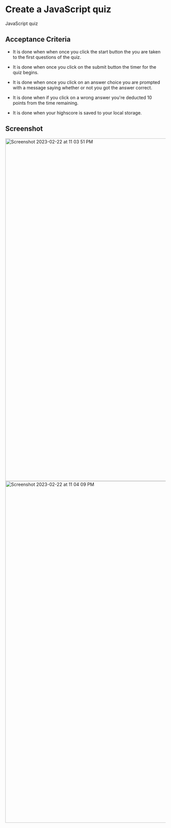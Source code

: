 # Create a JavaScript quiz 
JavaScript quiz

## Acceptance Criteria

* It is done when when once you click the start button the you are taken to the first questions of the quiz. 

* It is done when once you click on the submit button the timer for the quiz begins.

* It is done when once you click on an answer choice you are prompted with a message saying whether or not you got the answer correct. 

* It is done when if you click on a wrong answer you're deducted 10 points from the time remaining.

* It is done when your highscore is saved to your local storage. 

## Screenshot 
<!-- Question 1 -->
<img width="1078" alt="Screenshot 2023-02-22 at 11 03 51 PM" src="https://user-images.githubusercontent.com/122414452/220825252-aa069dd3-7730-418b-9243-4a7bd0149854.png">
<!-- High Scores -->
<img width="1075" alt="Screenshot 2023-02-22 at 11 04 09 PM" src="https://user-images.githubusercontent.com/122414452/220825268-d7f60866-cb60-474b-9b5c-920711da4009.png">

